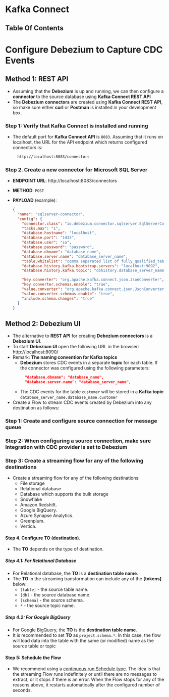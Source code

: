 # Kafka Connect

## Table Of Contents





# Configure Debezium to Capture CDC Events

## Method 1: REST API

- Assuming that the **Debezium** is up and running, we can then configure a **connector** to the source database using **Kafka Connect REST API**
- The **Debezium** **connectors** are created using **Kafka Connect REST API**, so make sure either **curl** or **Postman** is installed in your development box.

### Step 1: Verify that Kafka Connect is installed and running

- The default port for **Kafka Connect API** is `8083`. Assuming that it runs on localhost, the URL for the API endpoint which returns configured connectors is:
  ```sh
    http://localhost:8083/connectors
  ```

### Step 2. Create a new connector for Microsoft SQL Server

- **ENDPOINT URL**: http://localhost:8083/connectors
- **METHOD**: `POST`
- **PAYLOAD** (example):

  ```json
  {
    "name": "sqlserver-connector",
    "config": {
      "connector.class": "io.debezium.connector.sqlserver.SqlServerConnector",
      "tasks.max": "1",
      "database.hostname": "localhost",
      "database.port": "1433",
      "database.user": "sa",
      "database.password": "password",
      "database.dbname": "database_name",
      "database.server.name": "database_server_name",
      "table.whitelist": "comma separated list of fully_qualified_table_names",
      "database.history.kafka.bootstrap.servers": "localhost:9092",
      "database.history.kafka.topic": "dbhistory.database_server_name.database_name",

      "key.converter": "org.apache.kafka.connect.json.JsonConverter",
      "key.converter.schemas.enable": "true",
      "value.converter": "org.apache.kafka.connect.json.JsonConverter",
      "value.converter.schemas.enable": "true",
      "include.schema.changes": "true"
    }
  }
  ```

## Method 2: Debezium UI

- The alternative to **REST API** for creating **Debezium connectors** is a **Debezium UI**.
- To start **Debezium UI** open the following URL in the browser: http://localhost:8090/
- Remark: **The naming convention for Kafka topics**
  - **Debezium** stores CDC events in a separate **topic** for each table. If the connector was configured using the following parameters:
    ```json
      "database.dbname": "database_name",
      "database.server.name": "database_server_name",
    ```
  - The CDC events for the table `customer` will be stored in a **Kafka topic** `database_server_name.database_name.customer`
- Create a Flow to stream CDC events created by Debezium into any destination as follows:

### Step 1: Create and configure source connection for message queue

### Step 2: When configuring a source connection, make sure Integration with CDC provider is set to Debezium

### Step 3: Create a streaming flow for any of the following destinations

- Create a streaming flow for any of the following destinations:
  - File storage
  - Relational database
  - Database which supports the bulk storage
  - Snowflake
  - Amazon Redshift.
  - Google BigQuery.
  - Azure Synapse Analytics.
  - Greenplum.
  - Vertica.

#### Step 4. Configure TO (destination).

- The **TO** depends on the type of destination.

##### Step 4.1: For Relational Database

- For Relational database, the **TO** is a **destination table name**.
- The **TO** in the streaming transformation can include any of the **[tokens]** below:
  - `[table]` - the source table name.
  - `[db]` - the source database name.
  - `[schema]` - the source schema.
  - `*` - the source topic name.

##### Step 4.2: For Google BigQuery

- For Google BigQuery, the **TO** is the **destination table name**.
- It is recommended to set **TO** as `project.schema.*`. In this case, the flow will load data into the table with the same (or modified) name as the source table or topic

#### Step 5: Schedule the Flow

- We recommend using a [continuous run Schedule type](). The idea is that the streaming Flow runs indefinitely or until there are no messages to extract, or it stops if there is an error. When the Flow stops for any of the reasons above, it restarts automatically after the configured number of seconds.


